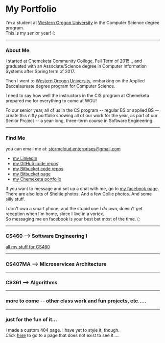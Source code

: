 # My Portfolio
I'm a student at <a href="https://www.wou.edu/" target="_blank">Western Oregon University</a> in the Computer Science degree program.   
This is my senior year!   (:

---

### About Me 
I started at <a href="https://www.chemeketa.edu/" target="_blank">Chemeketa Community College</a>, Fall Term of 2015... and graduated with an Associate/Science degree in Computer Information Systems after Spring term of 2017.   

Then I went to <a href="https://www.wou.edu/" target="_blank">Western Oregon University</a>, embarking on the Applied Baccalaureate degree program for Computer Science.

I need to say how well the instructors in the CIS program at Chemeketa prepared me for everything to come at WOU!   

Fo our senior year, all of us in the CS program -- regular BS or applied BS -- create this nifty portfolio showing all of our work for the year, as part of our Senior Project -- a year-long, three-term course in Software Engineering.

---

### Find Me
you can email me at:  <a href="mailto:stormcloud.enterprises@gmail.com?Subject=Hey%20there!" target="_top">stormcloud.enterprises@gmail.com</a>
 

* <a href="https://www.linkedin.com/in/tricia-l-holman-55a00a24/" target="_blank">my LinkedIn</a> 
* <a href="https://github.com/Stormy9/" target="_blank">my GitHub code repos</a>   
* <a href="https://bitbucket.org/Stormy9/" target="_blank">my Bitbucket code repos</a>   
* <a href="https://stormy9.bitbucket.io/" target="_blank">my Bitbucket page</a>   
* <a href="https://stormcloudenterprises.000webhostapp.com/stormy/index.html" target="_blank">my Chemeketa portfolio</a>   

If you want to message and set up a chat with me, go to <a href="https://www.facebook.com/tricia.l.holman" target="_blank">my facebook page</a>.  There are also lots of Sheltie photos.  And a few Collie photos.  And some silly stuff.

I don't own a smart phone, and the stupid one I *do* own, doesn't get reception when I'm home, since I live in a vortex.   
So messaging me on facebook is your best bet most of the time.  (:

---

### CS460 --> Software Engineering I
[all my stuff for CS460](https://stormy9.github.io/CS460/ "my CS460 stuff")

---

### CS407MA --> Microservices Architecture

---

### CS361 --> Algorithms

---

### more to come -- other class work and fun projects, etc.....

---

### just for the fun of it...   
I made a custom 404 page.  I have yet to style it, though.   
Click [here](https://stormy9.github.io/oops "oops!") to go to a page that does not exist to see it.....
